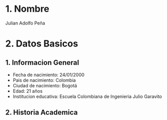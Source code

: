 # **1. Nombre** #
Julian Adolfo Peña
# **2. Datos Basicos** #
## 1. Informacion General ##
* Fecha de nacimiento: 24/01/2000
*  Pais de nacimiento: Colombia
* Ciudad de nacimiento: Bogotá
* Edad: 21 años
* Institucion educativa: Escuela Colombiana de Ingenieria Julio Garavito
## 2. Historia Academica ##
